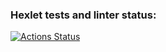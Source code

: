 ### Hexlet tests and linter status:
[![Actions Status](https://github.com/MichaelStroganov/data-analytics-project-96/actions/workflows/hexlet-check.yml/badge.svg)](https://github.com/MichaelStroganov/data-analytics-project-96/actions)
